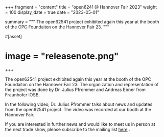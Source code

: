 +++
fragment = "content"
title = "open6241 @ Hannover Fair 2023"
weight = 100
display_date = true
date = "2023-05-01"

summary = """
The open62541 project exhibited again this year at the booth of the OPC Foundaiton on the Hannover Fair 23.
"""

#[asset]
#  image = "releasenote.png"
+++

The open62541 project exhibited again this year at the booth of the OPC Foundaiton on the Hannover Fair 23. The organization and representation of the project was done by Dr. Julius Pfrommer and Andreas Ebner from Fraunhofer IOSB.

In the following video, Dr. Julius Pfrommer talks about news and updates from the open62541 project. The video was recorded at our booth at the Hannover Fair.

If you are interested in further news and would like to meet us in person at the next trade show, please subscribe to the mailing list [here](https://groups.google.com/g/open62541) .